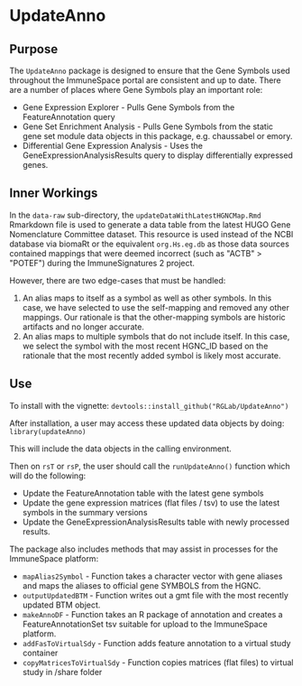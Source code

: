 UpdateAnno
==========

## Purpose
The `UpdateAnno` package is designed to ensure that the Gene Symbols used throughout the ImmuneSpace portal are consistent and up to date.  There are a number of places where Gene Symbols play an important role:
- Gene Expression Explorer - Pulls Gene Symbols from the FeatureAnnotation query
- Gene Set Enrichment Analysis - Pulls Gene Symbols from the static gene set module data objects in this package, e.g. chaussabel or emory.
- Differential Gene Expression Analysis - Uses the GeneExpressionAnalysisResults query to display differentially expressed genes.
 

## Inner Workings
In the `data-raw` sub-directory, the `updateDataWithLatestHGNCMap.Rmd` Rmarkdown file is used to generate a data table from the latest HUGO Gene Nomenclature Committee dataset.  This resource is used instead of the NCBI database via biomaRt or the equivalent `org.Hs.eg.db` as those data sources contained mappings that were deemed incorrect (such as "ACTB" > "POTEF") during the ImmuneSignatures 2 project.

However, there are two edge-cases that must be handled:
1. An alias maps to itself as a symbol as well as other symbols.  In this case, we have selected to use the self-mapping and removed any other mappings.  Our rationale is that the other-mapping symbols are historic artifacts and no longer accurate.
2. An alias maps to multiple symbols that do not include itself.  In this case, we select the symbol with the most recent HGNC_ID based on the rationale that the most recently added symbol is likely most accurate.

## Use
To install with the vignette: 
`devtools::install_github("RGLab/UpdateAnno")`

After installation, a user may access these updated data objects by doing:
`library(updateAnno)`

This will include the data objects in the calling environment.

Then on `rsT` or `rsP`, the user should call the `runUpdateAnno()` function which will do the following:
- Update the FeatureAnnotation table with the latest gene symbols
- Update the gene expression matrices (flat files / tsv) to use the latest symbols in the summary versions
- Update the GeneExpressionAnalysisResults table with newly processed results.

The package also includes methods that may assist in processes for the ImmuneSpace platform:
 * `mapAlias2Symbol` - Function takes a character vector with gene aliases and maps the aliases to official gene SYMBOLS from the HGNC.
 * `outputUpdatedBTM` - Function writes out a gmt file with the most recently updated BTM object.
 * `makeAnnoDF` - Function takes an R package of annotation and creates a FeatureAnnotationSet tsv suitable for upload to the ImmuneSpace platform.
 * `addFasToVirtualSdy` - Function adds feature annotation to a virtual study container
 * `copyMatricesToVirtualSdy` - Function copies matrices (flat files) to virtual study in /share folder
